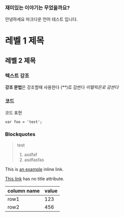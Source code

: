 ### 재미있는 이야기는 무었을까요?
 안녕하세요 마크다운 언어 테스트 입니다.
 
   레벨 1 제목
   =======
   
   레벨 2 제목
   -------
### 텍스트 강조
**강조 문법**은 강조할때 사용한다 (**)로 감싼다
_이텔릭은로 감싼다_

### 코드
코드 표현

    var foo = 'test';
    

### Blockquotes
> test
> 1. asdfaf
> 2. asdfasfas

This is [an example](http://example.com/ "asdf") inline link.

[This link](http://example.net/) has no title attribute.

column name | value
------------|-------
row1        | 123
row2        | 456
